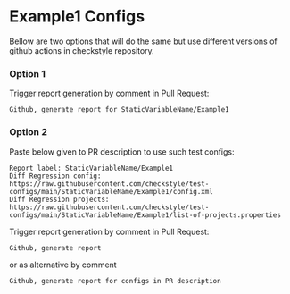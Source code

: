 # Example1 Configs

Bellow are two options that will do the same but use different versions
of github actions in checkstyle repository.


### Option 1
Trigger report generation by comment in Pull Request:
```
Github, generate report for StaticVariableName/Example1
```

### Option 2

Paste below given to PR description to use such test configs:
```
Report label: StaticVariableName/Example1
Diff Regression config: https://raw.githubusercontent.com/checkstyle/test-configs/main/StaticVariableName/Example1/config.xml
Diff Regression projects: https://raw.githubusercontent.com/checkstyle/test-configs/main/StaticVariableName/Example1/list-of-projects.properties
```

Trigger report generation by comment in Pull Request:
```
Github, generate report
```
or as alternative by comment
```
Github, generate report for configs in PR description
```
